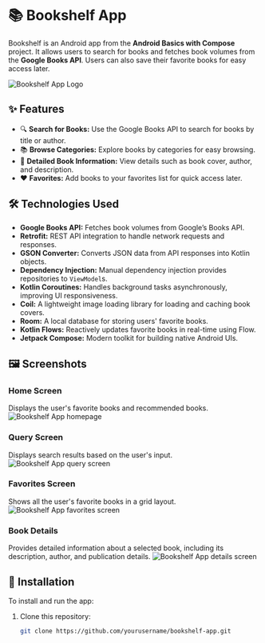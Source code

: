 # 📚 Bookshelf App

Bookshelf is an Android app from the **Android Basics with Compose** project. It allows users to search for books and fetches book volumes from the **Google Books API**. Users can also save their favorite books for easy access later.

![Bookshelf App Logo](screenshots/home.jpg)

## ✨ Features

- 🔍 **Search for Books:** Use the Google Books API to search for books by title or author.
- 📚 **Browse Categories:** Explore books by categories for easy browsing.
- 📖 **Detailed Book Information:** View details such as book cover, author, and description.
- ❤️ **Favorites:** Add books to your favorites list for quick access later.

## 🛠️ Technologies Used

- **Google Books API:** Fetches book volumes from Google’s Books API.
- **Retrofit:** REST API integration to handle network requests and responses.
- **GSON Converter:** Converts JSON data from API responses into Kotlin objects.
- **Dependency Injection:** Manual dependency injection provides repositories to `ViewModel`s.
- **Kotlin Coroutines:** Handles background tasks asynchronously, improving UI responsiveness.
- **Coil:** A lightweight image loading library for loading and caching book covers.
- **Room:** A local database for storing users' favorite books.
- **Kotlin Flows:** Reactively updates favorite books in real-time using Flow.
- **Jetpack Compose:** Modern toolkit for building native Android UIs.

## 🖼️ Screenshots

### Home Screen
Displays the user's favorite books and recommended books.
![Bookshelf App homepage](screenshots/home.jpg)

### Query Screen
Displays search results based on the user's input.
![Bookshelf App query screen](screenshots/query.jpg)

### Favorites Screen
Shows all the user's favorite books in a grid layout.
![Bookshelf App favorites screen](screenshots/favorite.jpg)

### Book Details
Provides detailed information about a selected book, including its description, author, and publication details.
![Bookshelf App details screen](screenshots/details.jpg)

## 🚀 Installation

To install and run the app:

1. Clone this repository:
   ```bash
   git clone https://github.com/yourusername/bookshelf-app.git
